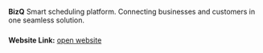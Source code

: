 **BizQ**
Smart scheduling platform.
Connecting businesses and customers in one seamless solution.
###
**Website Link:** [open website](https://bizqui.netlify.app/)  
